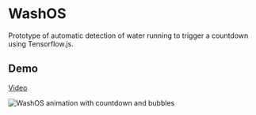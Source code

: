 # WashOS

Prototype of automatic detection of water running to trigger a countdown using Tensorflow.js.

## Demo

[Video](https://youtu.be/b07QVN7BLqA)

![WashOS animation with countdown and bubbles](washos.gif)

